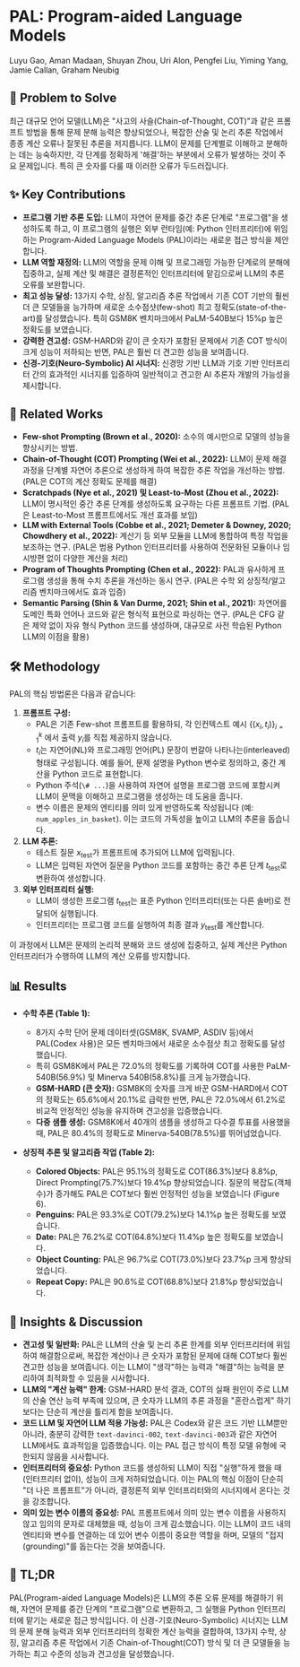 # PAL: Program-aided Language Models

Luyu Gao, Aman Madaan, Shuyan Zhou, Uri Alon, Pengfei Liu, Yiming Yang, Jamie Callan, Graham Neubig

## 🧩 Problem to Solve

최근 대규모 언어 모델(LLM)은 "사고의 사슬(Chain-of-Thought, COT)"과 같은 프롬프트 방법을 통해 문제 분해 능력은 향상되었으나, 복잡한 산술 및 논리 추론 작업에서 종종 계산 오류나 잘못된 추론을 저지릅니다. LLM이 문제를 단계별로 이해하고 분해하는 데는 능숙하지만, 각 단계를 정확하게 '해결'하는 부분에서 오류가 발생하는 것이 주요 문제입니다. 특히 큰 숫자를 다룰 때 이러한 오류가 두드러집니다.

## ✨ Key Contributions

- **프로그램 기반 추론 도입:** LLM이 자연어 문제를 중간 추론 단계로 "프로그램"을 생성하도록 하고, 이 프로그램의 실행은 외부 런타임(예: Python 인터프리터)에 위임하는 Program-Aided Language Models (PAL)이라는 새로운 접근 방식을 제안합니다.
- **LLM 역할 재정의:** LLM의 역할을 문제 이해 및 프로그래밍 가능한 단계로의 분해에 집중하고, 실제 계산 및 해결은 결정론적인 인터프리터에 맡김으로써 LLM의 추론 오류를 보완합니다.
- **최고 성능 달성:** 13가지 수학, 상징, 알고리즘 추론 작업에서 기존 COT 기반의 훨씬 더 큰 모델들을 능가하며 새로운 소수점샷(few-shot) 최고 정확도(state-of-the-art)를 달성했습니다. 특히 GSM8K 벤치마크에서 PaLM-540B보다 15%p 높은 정확도를 보였습니다.
- **강력한 견고성:** GSM-HARD와 같이 큰 숫자가 포함된 문제에서 기존 COT 방식이 크게 성능이 저하되는 반면, PAL은 훨씬 더 견고한 성능을 보여줍니다.
- **신경-기호(Neuro-Symbolic) AI 시너지:** 신경망 기반 LLM과 기호 기반 인터프리터 간의 효과적인 시너지를 입증하여 일반적이고 견고한 AI 추론자 개발의 가능성을 제시합니다.

## 📎 Related Works

- **Few-shot Prompting (Brown et al., 2020):** 소수의 예시만으로 모델의 성능을 향상시키는 방법.
- **Chain-of-Thought (COT) Prompting (Wei et al., 2022):** LLM이 문제 해결 과정을 단계별 자연어 추론으로 생성하게 하여 복잡한 추론 작업을 개선하는 방법. (PAL은 COT의 계산 정확도 문제를 해결)
- **Scratchpads (Nye et al., 2021) 및 Least-to-Most (Zhou et al., 2022):** LLM이 명시적인 중간 추론 단계를 생성하도록 요구하는 다른 프롬프트 기법. (PAL은 Least-to-Most 프롬프트에서도 개선 효과를 보임)
- **LLM with External Tools (Cobbe et al., 2021; Demeter & Downey, 2020; Chowdhery et al., 2022):** 계산기 등 외부 모듈을 LLM에 통합하여 특정 작업을 보조하는 연구. (PAL은 범용 Python 인터프리터를 사용하여 전문화된 모듈이나 임시방편 없이 다양한 계산을 처리)
- **Program of Thoughts Prompting (Chen et al., 2022):** PAL과 유사하게 프로그램 생성을 통해 수치 추론을 개선하는 동시 연구. (PAL은 수학 외 상징적/알고리즘 벤치마크에서도 효과 입증)
- **Semantic Parsing (Shin & Van Durme, 2021; Shin et al., 2021):** 자연어를 도메인 특화 언어나 코드와 같은 형식적 표현으로 파싱하는 연구. (PAL은 CFG 같은 제약 없이 자유 형식 Python 코드를 생성하며, 대규모로 사전 학습된 Python LLM의 이점을 활용)

## 🛠️ Methodology

PAL의 핵심 방법론은 다음과 같습니다:

1. **프롬프트 구성:**
   - PAL은 기존 Few-shot 프롬프트를 활용하되, 각 인컨텍스트 예시 $\{ (x_{i}, t_{i}) \}_{i=1}^{k}$ 에서 출력 $y_{i}$를 직접 제공하지 않습니다.
   - $t_{i}$는 자연어(NL)와 프로그래밍 언어(PL) 문장이 번갈아 나타나는(interleaved) 형태로 구성됩니다. 예를 들어, 문제 설명을 Python 변수로 정의하고, 중간 계산을 Python 코드로 표현합니다.
   - Python 주석(`\# ...`)을 사용하여 자연어 설명을 프로그램 코드에 포함시켜 LLM이 문맥을 이해하고 프로그램을 생성하는 데 도움을 줍니다.
   - 변수 이름은 문제의 엔티티를 의미 있게 반영하도록 작성됩니다 (예: `num_apples_in_basket`). 이는 코드의 가독성을 높이고 LLM의 추론을 돕습니다.
2. **LLM 추론:**
   - 테스트 질문 $x_{\text{test}}$가 프롬프트에 추가되어 LLM에 입력됩니다.
   - LLM은 입력된 자연어 질문을 Python 코드를 포함하는 중간 추론 단계 $t_{\text{test}}$로 변환하여 생성합니다.
3. **외부 인터프리터 실행:**
   - LLM이 생성한 프로그램 $t_{\text{test}}$는 표준 Python 인터프리터(또는 다른 솔버)로 전달되어 실행됩니다.
   - 인터프리터는 프로그램 코드를 실행하여 최종 결과 $y_{\text{test}}$를 계산합니다.

이 과정에서 LLM은 문제의 논리적 분해와 코드 생성에 집중하고, 실제 계산은 Python 인터프리터가 수행하여 LLM의 계산 오류를 방지합니다.

## 📊 Results

- **수학 추론 (Table 1):**

  - 8가지 수학 단어 문제 데이터셋(GSM8K, SVAMP, ASDIV 등)에서 PAL(Codex 사용)은 모든 벤치마크에서 새로운 소수점샷 최고 정확도를 달성했습니다.
  - 특히 GSM8K에서 PAL은 72.0%의 정확도를 기록하여 COT를 사용한 PaLM-540B(56.9%) 및 Minerva 540B(58.8%)를 크게 능가했습니다.
  - **GSM-HARD (큰 숫자):** GSM8K의 숫자를 크게 바꾼 GSM-HARD에서 COT의 정확도는 65.6%에서 20.1%로 급락한 반면, PAL은 72.0%에서 61.2%로 비교적 안정적인 성능을 유지하며 견고성을 입증했습니다.
  - **다중 샘플 생성:** GSM8K에서 40개의 샘플을 생성하고 다수결 투표를 사용했을 때, PAL은 80.4%의 정확도로 Minerva-540B(78.5%)를 뛰어넘었습니다.

- **상징적 추론 및 알고리즘 작업 (Table 2):**
  - **Colored Objects:** PAL은 95.1%의 정확도로 COT(86.3%)보다 8.8%p, Direct Prompting(75.7%)보다 19.4%p 향상되었습니다. 질문의 복잡도(객체 수)가 증가해도 PAL은 COT보다 훨씬 안정적인 성능을 보였습니다 (Figure 6).
  - **Penguins:** PAL은 93.3%로 COT(79.2%)보다 14.1%p 높은 정확도를 보였습니다.
  - **Date:** PAL은 76.2%로 COT(64.8%)보다 11.4%p 높은 정확도를 보였습니다.
  - **Object Counting:** PAL은 96.7%로 COT(73.0%)보다 23.7%p 크게 향상되었습니다.
  - **Repeat Copy:** PAL은 90.6%로 COT(68.8%)보다 21.8%p 향상되었습니다.

## 🧠 Insights & Discussion

- **견고성 및 일반화:** PAL은 LLM의 산술 및 논리 추론 한계를 외부 인터프리터에 위임하여 해결함으로써, 복잡한 계산이나 큰 숫자가 포함된 문제에 대해 COT보다 훨씬 견고한 성능을 보여줍니다. 이는 LLM이 "생각"하는 능력과 "해결"하는 능력을 분리하여 최적화할 수 있음을 시사합니다.
- **LLM의 "계산 능력" 한계:** GSM-HARD 분석 결과, COT의 실패 원인이 주로 LLM의 산술 연산 능력 부족에 있으며, 큰 숫자가 LLM의 추론 과정을 "혼란스럽게" 하기보다는 단순히 계산을 틀리게 함을 보여줍니다.
- **코드 LLM 및 자연어 LLM 적용 가능성:** PAL은 Codex와 같은 코드 기반 LLM뿐만 아니라, 충분히 강력한 `text-davinci-002`, `text-davinci-003`과 같은 자연어 LLM에서도 효과적임을 입증했습니다. 이는 PAL 접근 방식이 특정 모델 유형에 국한되지 않음을 시사합니다.
- **인터프리터의 중요성:** Python 코드를 생성하되 LLM이 직접 "실행"하게 했을 때(인터프리터 없이), 성능이 크게 저하되었습니다. 이는 PAL의 핵심 이점이 단순히 "더 나은 프롬프트"가 아니라, 결정론적 외부 인터프리터와의 시너지에서 온다는 것을 강조합니다.
- **의미 있는 변수 이름의 중요성:** PAL 프롬프트에서 의미 있는 변수 이름을 사용하지 않고 임의의 문자로 대체했을 때, 성능이 크게 감소했습니다. 이는 LLM이 코드 내의 엔티티와 변수를 연결하는 데 있어 변수 이름이 중요한 역할을 하며, 모델의 "접지(grounding)"를 돕는다는 것을 보여줍니다.

## 📌 TL;DR

PAL(Program-aided Language Models)은 LLM의 추론 오류 문제를 해결하기 위해, 자연어 문제를 중간 단계의 "프로그램"으로 변환하고, 그 실행을 Python 인터프리터에 맡기는 새로운 접근 방식입니다. 이 신경-기호(Neuro-Symbolic) 시너지는 LLM의 문제 분해 능력과 외부 인터프리터의 정확한 계산 능력을 결합하여, 13가지 수학, 상징, 알고리즘 추론 작업에서 기존 Chain-of-Thought(COT) 방식 및 더 큰 모델들을 능가하는 최고 수준의 성능과 견고성을 달성했습니다.
